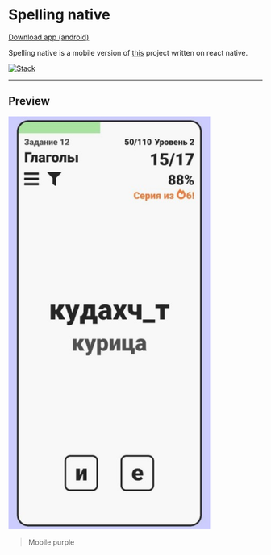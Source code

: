 # Spelling native

<a href="https://github.com/Gjils/spelling-game-native/blob/main/preview/spelling-game.apk" download="spelling-game">Download app (android)</a>
<br/>

Spelling native is a mobile version of [this](https://github.com/Gjils/spelling-game) project written on react native.

[![Stack](https://skillicons.dev/icons?i=react)](https://skillicons.dev)

***

## Preview

<img src="https://github.com/Gjils/spelling-game-native/blob/main/preview/mobile-purple.jpg" alt="Mobile purple" width="400"/>
  
> Mobile purple
